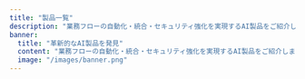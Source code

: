 ```yaml
---
title: "製品一覧"
description: "業務フローの自動化・統合・セキュリティ強化を実現するAI製品をご紹介します。"
banner:
  title: "革新的なAI製品を発見"
  content: "業務フローの自動化・統合・セキュリティ強化を実現するAI製品をご紹介します。新たなレベルの効率性とセキュリティを実現する製品群です。"
  image: "/images/banner.png"
---
```

